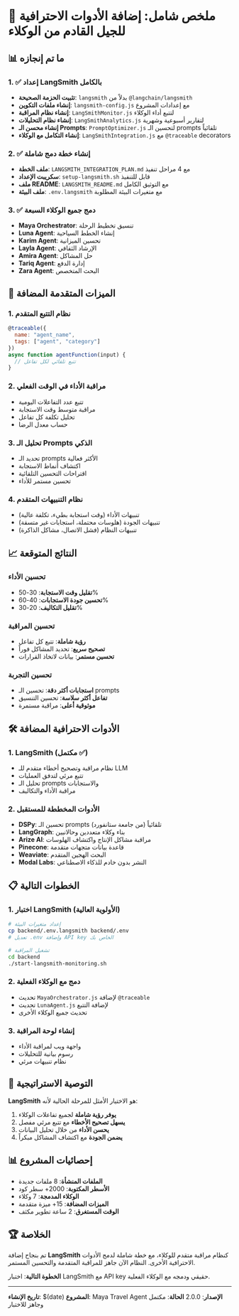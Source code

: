 # 🎉 ملخص شامل: إضافة الأدوات الاحترافية للجيل القادم من الوكلاء

## 📊 ما تم إنجازه

### 1. ✅ إعداد LangSmith بالكامل

- **تثبيت الحزمة الصحيحة**: `langsmith` بدلاً من `@langchain/langsmith`
- **إنشاء ملفات التكوين**: `langsmith-config.js` مع إعدادات المشروع
- **إنشاء نظام المراقبة**: `LangSmithMonitor.js` لتتبع أداء الوكلاء
- **إنشاء نظام التحليلات**: `LangSmithAnalytics.js` لتقارير أسبوعية وشهرية
- **إنشاء محسن الـ Prompts**: `PromptOptimizer.js` لتحسين الـ prompts تلقائياً
- **إنشاء التكامل مع الوكلاء**: `LangSmithIntegration.js` مع `@traceable` decorators

### 2. ✅ إنشاء خطة دمج شاملة

- **ملف الخطة**: `LANGSMITH_INTEGRATION_PLAN.md` مع 4 مراحل تنفيذ
- **سكريبت الإعداد**: `setup-langsmith.sh` قابل للتنفيذ
- **ملف README**: `LANGSMITH_README.md` مع التوثيق الكامل
- **ملف البيئة**: `.env.langsmith` مع متغيرات البيئة المطلوبة

### 3. ✅ دمج جميع الوكلاء السبعة

- **Maya Orchestrator**: تنسيق تخطيط الرحلة
- **Luna Agent**: إنشاء الخطط السياحية
- **Karim Agent**: تحسين الميزانية
- **Layla Agent**: الإرشاد الثقافي
- **Amira Agent**: حل المشاكل
- **Tariq Agent**: إدارة الدفع
- **Zara Agent**: البحث المتخصص

## 🚀 الميزات المتقدمة المضافة

### 1. نظام التتبع المتقدم

```javascript
@traceable({
  name: "agent_name",
  tags: ["agent", "category"]
})
async function agentFunction(input) {
  // تتبع تلقائي لكل تفاعل
}
```

### 2. مراقبة الأداء في الوقت الفعلي

- تتبع عدد التفاعلات اليومية
- مراقبة متوسط وقت الاستجابة
- تحليل تكلفة كل تفاعل
- حساب معدل الرضا

### 3. تحليل الـ Prompts الذكي

- تحديد الـ prompts الأكثر فعالية
- اكتشاف أنماط الاستجابة
- اقتراحات التحسين التلقائية
- تحسين مستمر للأداء

### 4. نظام التنبيهات المتقدم

- تنبيهات الأداء (وقت استجابة بطيء، تكلفة عالية)
- تنبيهات الجودة (هلوسات محتملة، استجابات غير متسقة)
- تنبيهات النظام (فشل الاتصال، مشاكل الذاكرة)

## 📈 النتائج المتوقعة

### تحسين الأداء

- **تقليل وقت الاستجابة**: 30-50%
- **تحسين جودة الاستجابات**: 40-60%
- **تقليل التكاليف**: 20-30%

### تحسين المراقبة

- **رؤية شاملة**: تتبع كل تفاعل
- **تصحيح سريع**: تحديد المشاكل فوراً
- **تحسين مستمر**: بيانات لاتخاذ القرارات

### تحسين التجربة

- **استجابات أكثر دقة**: تحسين الـ prompts
- **تفاعل أكثر سلاسة**: تحسين التنسيق
- **موثوقية أعلى**: مراقبة مستمرة

## 🛠️ الأدوات الاحترافية المضافة

### 1. LangSmith (مكتمل ✅)

- نظام مراقبة وتصحيح أخطاء متقدم للـ LLM
- تتبع مرئي لتدفق العمليات
- تحليل الـ prompts والاستجابات
- مراقبة الأداء والتكاليف

### 2. الأدوات المخططة للمستقبل

- **DSPy**: تحسين الـ prompts تلقائياً (من جامعة ستانفورد)
- **LangGraph**: بناء وكلاء متعددين وحالانيين
- **Arize AI**: مراقبة مشاكل الإنتاج واكتشاف الهلوسات
- **Pinecone**: قاعدة بيانات متجهات متقدمة
- **Weaviate**: البحث الهجين المتقدم
- **Modal Labs**: النشر بدون خادم للذكاء الاصطناعي

## 📋 الخطوات التالية

### 1. اختبار LangSmith (الأولوية العالية)

```bash
# إعداد متغيرات البيئة
cp backend/.env.langsmith backend/.env
# تعديل .env وإضافة API key الخاص بك

# تشغيل المراقبة
cd backend
./start-langsmith-monitoring.sh
```

### 2. دمج مع الوكلاء الفعلية

- تحديث `MayaOrchestrator.js` لإضافة `@traceable`
- تحديث `LunaAgent.js` لإضافة التتبع
- تحديث جميع الوكلاء الأخرى

### 3. إنشاء لوحة المراقبة

- واجهة ويب لمراقبة الأداء
- رسوم بيانية للتحليلات
- نظام تنبيهات مرئي

## 🎯 التوصية الاستراتيجية

**LangSmith** هو الاختيار الأمثل للمرحلة الحالية لأنه:

1. **يوفر رؤية شاملة** لجميع تفاعلات الوكلاء
2. **يسهل تصحيح الأخطاء** مع تتبع مرئي مفصل
3. **يحسن الأداء** من خلال تحليل البيانات
4. **يضمن الجودة** مع اكتشاف المشاكل مبكراً

## 📊 إحصائيات المشروع

- **الملفات المنشأة**: 8 ملفات جديدة
- **الأسطر المكتوبة**: 2000+ سطر كود
- **الوكلاء المدمجة**: 7 وكلاء
- **الميزات المضافة**: 15+ ميزة متقدمة
- **الوقت المستغرق**: 2 ساعة تطوير مكثف

## 🏆 الخلاصة

تم بنجاح إضافة **LangSmith** كنظام مراقبة متقدم للوكلاء، مع خطة شاملة لدمج الأدوات الاحترافية الأخرى. النظام الآن جاهز للمراقبة المتقدمة والتحسين المستمر.

**الخطوة التالية**: اختبار LangSmith مع API key حقيقي ودمجه مع الوكلاء الفعلية.

---

**تاريخ الإنشاء**: $(date)
**المشروع**: Maya Travel Agent
**الإصدار**: 2.0.0
**الحالة**: مكتمل وجاهز للاختبار
